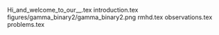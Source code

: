 Hi_and_welcome_to_our__.tex
introduction.tex
figures/gamma_binary2/gamma_binary2.png
rmhd.tex
observations.tex
problems.tex